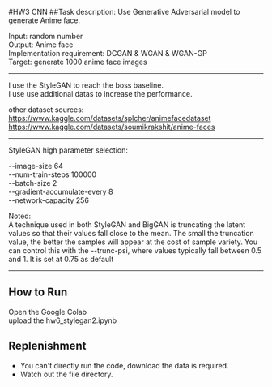#HW3 CNN 
##Task description:
Use Generative Adversarial model to generate Anime face.

Input: random number<br>
Output: Anime face<br>
Implementation requirement: DCGAN & WGAN & WGAN-GP<br>
Target: generate 1000 anime face images<br>

---------------------------------------
I use the StyleGAN to reach the boss baseline.<br>
I use use additional datas to increase the performance.<br>

other dataset sources: <br>
https://www.kaggle.com/datasets/splcher/animefacedataset
https://www.kaggle.com/datasets/soumikrakshit/anime-faces

---------------------------------------
StyleGAN high parameter selection:<br>

 --image-size 64 <br>
 --num-train-steps 100000 <br>
 --batch-size 2 <br>
 --gradient-accumulate-every 8 <br>
 --network-capacity 256<br>

Noted: <br>
A technique used in both StyleGAN and BigGAN is truncating the latent values so that their values fall close to the mean. The small the truncation value, the better the samples will appear at the cost of sample variety. You can control this with the --trunc-psi, where values typically fall between 0.5 and 1. It is set at 0.75 as default

---------------------------------------

## How to Run
Open  the Google Colab<br>
upload the hw6_stylegan2.ipynb<br>

## Replenishment
* You can't directly run the code, download the data is required.
* Watch out the file directory.


